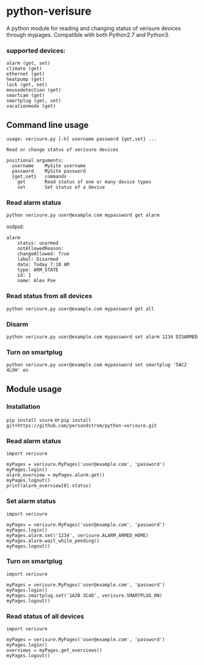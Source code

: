 # python-verisure
A python module for reading and changing status of verisure devices through mypages. Compatible with both Python2.7 and Python3.

### supported devices:
    alarm (get, set)
    climate (get)
    ethernet (get)
    heatpump (get)
    lock (get, set)
    mousedetection (get)
    smartcam (get)
    smartplug (get, set)
    vacationmode (get)


## Command line usage

```
usage: verisure.py [-h] username password {get,set} ...

Read or change status of verisure devices

positional arguments:
  username    MySite username
  password    MySite password
  {get,set}   commands
    get       Read status of one or many device types
    set       Set status of a device
```

### Read alarm status

``` python verisure.py user@example.com mypassword get alarm ```

output:

```
alarm
	status: unarmed
	notAllowedReason: 
	changeAllowed: True
	label: Disarmed
	date: Today 7:10 AM
	type: ARM_STATE
	id: 1
	name: Alex Poe
```

### Read status from all devices

``` python verisure.py user@example.com mypassword get all ```

### Disarm

``` python verisure.py user@example.com mypassword set alarm 1234 DISARMED ```

### Turn on smartplug 

``` python verisure.py user@example.com mypassword set smartplug '5AC2 4LXH' on ```


## Module usage

### Installation
``` pip install vsure ```
or
``` pip install git+https://github.com/persandstrom/python-verisure.git ```


### Read alarm status


```
import verisure

myPages = verisure.MyPages('user@example.com', 'password')
myPages.login()
alarm_overview = myPages.alarm.get()
myPages.logout()
print(alarm_overview[0].status)
```

### Set alarm status
```
import verisure

myPages = verisure.MyPages('user@example.com', 'password')
myPages.login()
myPages.alarm.set('1234', verisure.ALARM_ARMED_HOME)
myPages.alarm.wait_while_pending()
myPages.logout()
```

### Turn on smartplug
```
import verisure

myPages = verisure.MyPages('user@example.com', 'password')
myPages.login()
myPages.smartplug.set('1A2B 3C4D', verisure.SMARTPLUG_ON)
myPages.logout()
```

### Read status of all devices
```
import verisure

myPages = verisure.MyPages('user@example.com', 'password')
myPages.login()
overviews = myPages.get_overviews()
myPages.logout()
```
